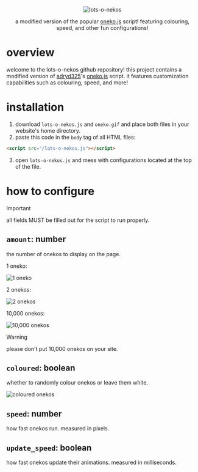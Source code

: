 <div align="center">
  <img src="https://raynecloudy.nekoweb.org/media/lots-o-nekos.png" alt="lots-o-nekos">
  
  a modified version of the popular [oneko.js](https://github.com/adryd325/oneko.js/) script! featuring colouring, speed, and other fun configurations!
</div>

# overview
welcome to the lots-o-nekos github repository! this project contains a modified version of [adryd325](https://github.com/adryd325/)'s [oneko.js](https://github.com/adryd325/oneko.js/) script. it features customization capabilities such as colouring, speed, and more!

# installation
1. download `lots-o-nekos.js` and `oneko.gif` and place both files in your website's home directory.
2. paste this code in the `body` tag of all HTML files:
```html
<script src="/lots-o-nekos.js"></script>
```
3. open `lots-o-nekos.js` and mess with configurations located at the top of the file.

# how to configure
> [!IMPORTANT]
> all fields MUST be filled out for the script to run properly.

## `amount`: number
the number of onekos to display on the page.

1 oneko:

![1 oneko](https://github.com/user-attachments/assets/0165998c-de48-4b12-aa21-0d9e182087c8)

2 onekos:

![2 onekos](https://github.com/user-attachments/assets/ea55aaab-72da-498a-bb48-daa454992006)

10,000 onekos:

![10,000 onekos](https://github.com/user-attachments/assets/302005d4-e5b3-4c23-b33e-8b6b95a155d2)

> [!WARNING]
> please don't put 10,000 onekos on your site.

## `coloured`: boolean
whether to randomly colour onekos or leave them white.

![coloured onekos](https://github.com/user-attachments/assets/1e02779b-9c2f-47c4-87f1-2db532def9f4)

## `speed`: number
how fast onekos run. measured in pixels.

## `update_speed`: boolean
how fast onekos update their animations. measured in milliseconds.
